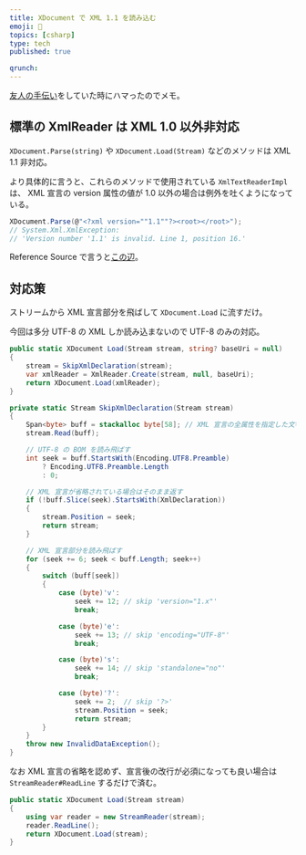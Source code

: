 ```yaml
---
title: XDocument で XML 1.1 を読み込む
emoji: 🤫
topics: [csharp]
type: tech
published: true

qrunch:
---
```


[友人の手伝い](https://github.com/Ocelot1210/X4_ComplexCalculator)をしていた時にハマったのでメモ。

## 標準の XmlReader は XML 1.0 以外非対応

`XDocument.Parse(string)` や `XDocument.Load(Stream)` などのメソッドは XML 1.1 非対応。

より具体的に言うと、これらのメソッドで使用されている `XmlTextReaderImpl` は、
XML 宣言の version 属性の値が 1.0 以外の場合は例外を吐くようになっている。

```cs
XDocument.Parse(@"<?xml version=""1.1""?><root></root>");
// System.Xml.XmlException:
// 'Version number '1.1' is invalid. Line 1, position 16.'
```

Reference Source で言うと[この辺](https://referencesource.microsoft.com/#System.Xml/System/Xml/Core/XmlTextReaderImpl.cs,3458)。

## 対応策

ストリームから XML 宣言部分を飛ばして `XDocument.Load` に流すだけ。

今回は多分 UTF-8 の XML しか読み込まないので UTF-8 のみの対応。

```cs
public static XDocument Load(Stream stream, string? baseUri = null)
{
    stream = SkipXmlDeclaration(stream);
    var xmlReader = XmlReader.Create(stream, null, baseUri);
    return XDocument.Load(xmlReader);
}

private static Stream SkipXmlDeclaration(Stream stream)
{
    Span<byte> buff = stackalloc byte[58]; // XML 宣言の全属性を指定した文字数
    stream.Read(buff);

    // UTF-8 の BOM を読み飛ばす
    int seek = buff.StartsWith(Encoding.UTF8.Preamble)
        ? Encoding.UTF8.Preamble.Length
        : 0;

    // XML 宣言が省略されている場合はそのまま返す
    if (!buff.Slice(seek).StartsWith(XmlDeclaration))
    {
        stream.Position = seek;
        return stream;
    }

    // XML 宣言部分を読み飛ばす
    for (seek += 6; seek < buff.Length; seek++)
    {
        switch (buff[seek])
        {
            case (byte)'v':
                seek += 12; // skip 'version="1.x"'
                break;

            case (byte)'e':
                seek += 13; // skip 'encoding="UTF-8"'
                break;

            case (byte)'s':
                seek += 14; // skip 'standalone="no"'
                break;

            case (byte)'?':
                seek += 2;  // skip '?>'
                stream.Position = seek;
                return stream;
        }
    }
    throw new InvalidDataException();
}
```

なお XML 宣言の省略を認めず、宣言後の改行が必須になっても良い場合は `StreamReader#ReadLine` するだけで済む。

```cs
public static XDocument Load(Stream stream)
{
    using var reader = new StreamReader(stream);
    reader.ReadLine();
    return XDocument.Load(stream);
}
```
